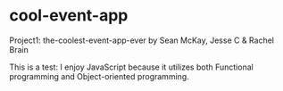 # cool-event-app
Project1: the-coolest-event-app-ever by Sean McKay, Jesse C &amp; Rachel Brain

This is a test: I enjoy JavaScript because it utilizes both Functional programming and Object-oriented programming.